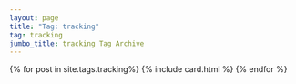 ```yaml
---
layout: page
title: "Tag: tracking"
tag: tracking
jumbo_title: tracking Tag Archive
---
```

<div class="row">
{% for post in site.tags.tracking%}
{% include card.html %}
{% endfor %}
</div>